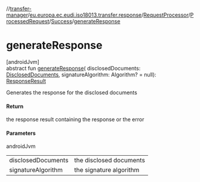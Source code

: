 //[transfer-manager](../../../../../index.md)/[eu.europa.ec.eudi.iso18013.transfer.response](../../../index.md)/[RequestProcessor](../../index.md)/[ProcessedRequest](../index.md)/[Success](index.md)/[generateResponse](generate-response.md)

# generateResponse

[androidJvm]\
abstract fun [generateResponse](generate-response.md)(
disclosedDocuments: [DisclosedDocuments](../../../-disclosed-documents/index.md),
signatureAlgorithm: Algorithm? = null): [ResponseResult](../../../-response-result/index.md)

Generates the response for the disclosed documents

#### Return

the response result containing the response or the error

#### Parameters

androidJvm

|                    |                         |
|--------------------|-------------------------|
| disclosedDocuments | the disclosed documents |
| signatureAlgorithm | the signature algorithm |
